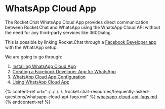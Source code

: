 # WhatsApp Cloud App

The Rocket.Chat WhatsApp Cloud App provides direct communication between Rocket.Chat and WhatsApp using the WhatsApp Cloud API without the need for any third-party services like 360Dialog.

This is possible by linking Rocket.Chat through a [Facebook Developer app](https://developers.facebook.com/apps) with the WhatsApp setup.

We are going to go through:

1. [Installing WhatsApp Cloud App](../../../apps-user-guides/omnichannel-apps/whatsapp-cloud-app/whatsapp-cloud-app-install.md)
2. [Creating a Facebook Developer App for WhatsApp](facebook-developer-account-with-whatsapp/)
3. [WhatsApp Cloud App Configuration](whatsapp-cloud-app-configuration.md)
4. [Using WhatsApp Cloud App](using-whatsapp-cloud-app.md)

{% content-ref url="../../../../../rocket.chat-resources/frequently-asked-questions/whatsapp-cloud-api-faqs.md" %}
[whatsapp-cloud-api-faqs.md](../../../../../rocket.chat-resources/frequently-asked-questions/whatsapp-cloud-api-faqs.md)
{% endcontent-ref %}

